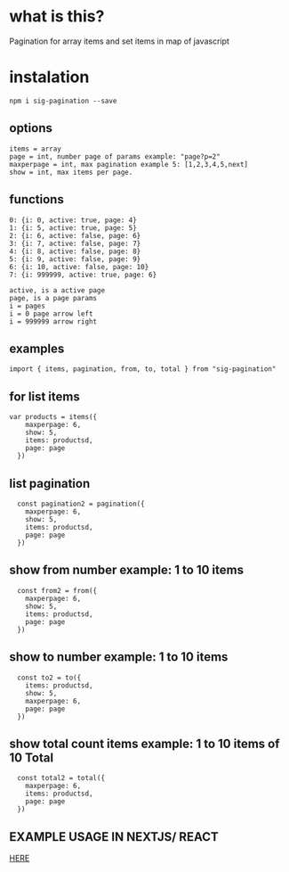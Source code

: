 

# what is this?

Pagination for array items and set items in map of javascript
<br/>


# instalation

`npm i sig-pagination --save`


## options
```
items = array
page = int, number page of params example: "page?p=2"
maxperpage = int, max pagination example 5: [1,2,3,4,5,next]
show = int, max items per page.
```
## functions
```pagination return:
0: {i: 0, active: true, page: 4}
1: {i: 5, active: true, page: 5}
2: {i: 6, active: false, page: 6}
3: {i: 7, active: false, page: 7}
4: {i: 8, active: false, page: 8}
5: {i: 9, active: false, page: 9}
6: {i: 10, active: false, page: 10}
7: {i: 999999, active: true, page: 6}

active, is a active page
page, is a page params
i = pages
i = 0 page arrow left
i = 999999 arrow right
```
## examples
```  
import { items, pagination, from, to, total } from "sig-pagination"
```
## for list items
    var products = items({
        maxperpage: 6,
        show: 5,
        items: productsd,
        page: page
      })
## list pagination
      const pagination2 = pagination({
        maxperpage: 6,
        show: 5,
        items: productsd,
        page: page
      })
## show from number example: 1 to 10 items

      const from2 = from({
        maxperpage: 6,
        show: 5,
        items: productsd,
        page: page
      })
## show to number example: 1 to 10 items

      const to2 = to({
        items: productsd,
        show: 5,
        maxperpage: 6,
        page: page
      })
## show total count items example: 1 to 10 items of 10 Total

      const total2 = total({
        maxperpage: 6,
        items: productsd,
        page: page
      })


## EXAMPLE USAGE IN NEXTJS/ REACT

[HERE](example.js)<br>
 
